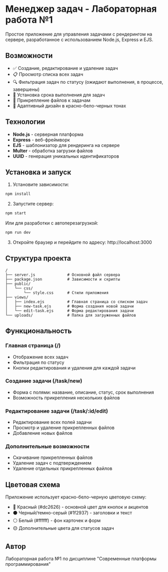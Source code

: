# Менеджер задач - Лабораторная работа №1

Простое приложение для управления задачами с рендерингом на сервере, разработанное с использованием Node.js, Express и EJS.

## Возможности

- ✅ Создание, редактирование и удаление задач
- 📋 Просмотр списка всех задач
- 🔍 Фильтрация задач по статусу (ожидают выполнения, в процессе, завершены)
- 📅 Установка срока выполнения для задач
- 📎 Прикрепление файлов к задачам
- 📱 Адаптивный дизайн в красно-бело-черных тонах

## Технологии

- **Node.js** - серверная платформа
- **Express** - веб-фреймворк
- **EJS** - шаблонизатор для рендеринга на сервере
- **Multer** - обработка загрузки файлов
- **UUID** - генерация уникальных идентификаторов

## Установка и запуск

1. Установите зависимости:

```bash
npm install
```

2. Запустите сервер:

```bash
npm start
```

Или для разработки с автоперезагрузкой:

```bash
npm run dev
```

3. Откройте браузер и перейдите по адресу: http://localhost:3000

## Структура проекта

```
/
├── server.js              # Основной файл сервера
├── package.json           # Зависимости и скрипты
├── public/
│   └── css/
│       └── style.css      # Стили приложения
├── views/
│   ├── index.ejs          # Главная страница со списком задач
│   ├── new-task.ejs       # Форма создания новой задачи
│   └── edit-task.ejs      # Форма редактирования задачи
└── uploads/               # Папка для загруженных файлов
```

## Функциональность

### Главная страница (/)

- Отображение всех задач
- Фильтрация по статусу
- Кнопки редактирования и удаления для каждой задачи

### Создание задачи (/task/new)

- Форма с полями: название, описание, статус, срок выполнения
- Возможность прикрепления нескольких файлов

### Редактирование задачи (/task/:id/edit)

- Редактирование всех полей задачи
- Просмотр и удаление прикрепленных файлов
- Добавление новых файлов

### Дополнительные возможности

- Скачивание прикрепленных файлов
- Удаление задач с подтверждением
- Удаление отдельных прикрепленных файлов

## Цветовая схема

Приложение использует красно-бело-черную цветовую схему:

- 🔴 Красный (#dc2626) - основной цвет для кнопок и акцентов
- ⚫ Черный/темно-серый (#1f2937) - заголовки и текст
- ⚪ Белый (#ffffff) - фон карточек и форм
- 🟡 Дополнительные цвета для статусов задач

## Автор

Лабораторная работа №1 по дисциплине "Современные платформы программирования"
